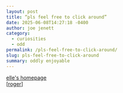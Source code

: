 ```yaml
---
layout: post
title: “pls feel free to click around”
date: 2025-06-08T14:27:18 -0400
author: joe jenett
category:
  - curiosities
  - odd
permalink: /pls-feel-free-to-click-around/
slug: pls-feel-free-to-click-around
summary: oddly enjoyable
---
```

<a title="elle" href="https://ellesho.me/">elle's homepage</a><br>[<a title="source" href="https://pinboard.in/u:roger">roger</a>]

<a href="https://brid.gy/publish/mastodon"></a>